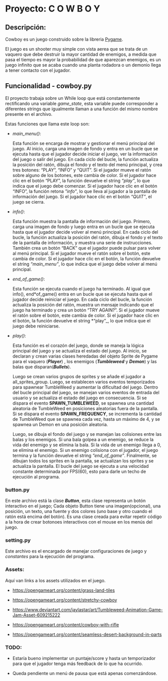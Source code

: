 # Proyecto: C O W B O Y

## Descripción:

Cowboy es un juego construido sobre la libreria [Pygame](https://www.pygame.org/news).

El juego es un shooter muy simple con vista aerea que se trata de un vaquero que debe destruir la mayor cantidad de enemigos, a medida que pasa el tiempo es mayor la probabilidad de que aparezcan enemigos, es un juego infinito que se acaba cuando una planta rodadora o un demonio llega a tener contacto con el jugador.

## Funcionalidad - cowboy.py

El proyecto trabaja sobre un While loop que está constantemente rectificando una variable _game_state_, esta variable puede corresponder a diferentes strings que igualmente llaman a una función del mismo nombre presente en el archivo.

Estas funciones que llama este loop son:

- _main_menu()_:

  Esta función se encarga de mostrar y gestionar el menú principal del juego. Al inicio, carga una imagen de fondo y entra en un bucle que se ejecuta hasta que el jugador decide iniciar el juego, ver la información del juego o salir del juego. En cada ciclo del bucle, la función actualiza la posición del ratón, dibuja el fondo y el texto del menú principal, y crea tres botones: “PLAY”, “INFO” y “QUIT”. Si el jugador mueve el ratón sobre alguno de los botones, este cambia de color. Si el jugador hace clic en el botón “PLAY”, la función devuelve el string _“play”_, lo que indica que el juego debe comenzar. Si el jugador hace clic en el botón “INFO”, la función retona _"info"_, lo que lleva al jugador a la pantalla de información del juego. Si el jugador hace clic en el botón _“QUIT”_, el juego se cierra.

- _info()_:

  Esta función muestra la pantalla de información del juego. Primero, carga una imagen de fondo y luego entra en un bucle que se ejecuta hasta que el jugador decide volver al menú principal. En cada ciclo del bucle, la función actualiza la posición del ratón, dibuja el fondo y el texto de la pantalla de información, y muestra una serie de instrucciones. También crea un botón “BACK” que el jugador puede pulsar para volver al menú principal. Si el jugador mueve el ratón sobre el botón, este cambia de color. Si el jugador hace clic en el botón, la función devuelve el string _“main_menu”_, lo que indica que el juego debe volver al menú principal.

- _end_of_game()_:

  Esta función se ejecuta cuando el juego ha terminado. Al igual que info(), end*of_game() entra en un bucle que se ejecuta hasta que el jugador decide reiniciar el juego. En cada ciclo del bucle, la función actualiza la posición del ratón, muestra un mensaje indicando que el juego ha terminado y crea un botón “TRY AGAIN?”. Si el jugador mueve el ratón sobre el botón, este cambia de color. Si el jugador hace clic en el botón, la función devuelve el string *“play”\_, lo que indica que el juego debe reiniciarse.

- _play()_:

  Esta función es el corazón del juego, donde se maneja la lógica principal del juego y se actualiza el estado del juego. Al inicio, se declaran y crean varias clases heredadas del objeto Sprite de Pygame para el vaquero (**_Player_**) , los enemigos (**_Tumbleweed_** y **_Demon_**) y las balas que disparan(**_Bullets_**).

  Luego se crean varios grupos de sprites y se añade el jugador a all_sprites_group. Luego, se establecen varios eventos temporizados para spawnear TumbleWeed y aumentar la dificultad del juego. Dentro del bucle principal del juego, se manejan varios eventos de entrada del usuario y se actualiza el estado del juego en consecuencia. Si se dispara el evento **SPAWN_TUMBLEWEED**, se spawnea una cantidad aleatoria de TumbleWeed en posiciones aleatorias fuera de la pantalla. Si se dispara el evento **SPAWN_FREQUENCY**, se incrementa la cantidad de TumbleWeed que se spawnea cada vez, hasta un máximo de 4, y se spawnea un Demon en una posición aleatoria.

  Luego, se dibuja el fondo del juego y se manejan las colisiones entre las balas y los enemigos. Si una bala golpea a un enemigo, se reduce la vida del enemigo y se elimina la bala. Si la vida de un enemigo llega a 0, se elimina el enemigo. Si un enemigo colisiona con el jugador, el juego termina y la función devuelve el string _“end_of_game”_. Finalmente, se dibujan todos los sprites en la pantalla, se actualizan los sprites y se actualiza la pantalla. El bucle del juego se ejecuta a una velocidad constante determinada por FPS(60), esto para darle un techo de ejecución al programa.

### button.py

En este archivo está la clase **_Button_**, esta clase representa un botón interactivo en el juego; Cada objeto Button tiene una imagen(opcional), una posición, un texto, una fuente y dos colores (uno base y otro cuando el ratón está encima del botón). Es una clase creada para evitar repetir código a la hora de crear botonoes interactivos con el mouse en los menús del juego.

### setting.py

Este archivo es el encargado de manejar configuraciones de juego y _constantes_ para la ejecución del programa.

### Assets:

Aquí van links a los assets utilizados en el juego.

- https://opengameart.org/content/grass-land-tiles

- https://opengameart.org/content/stretchy-cowboy

- https://www.deviantart.com/jaylastar/art/Tumbleweed-Animation-Game-Jam-Asset-609215222

- https://opengameart.org/content/cowboy-with-rifle

- https://opengameart.org/content/seamless-desert-background-in-parts

### TODO:

- Estaría bueno implementar un puntaje/score y hasta un temporizador para que el jugador tenga más feedback de lo que ha ocurrido.

- Queda pendiente un menú de pausa que está apenas comenzándose.
